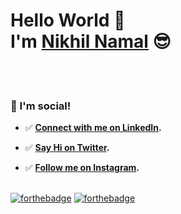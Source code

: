 # Hello World :wave: <br> I'm [Nikhil Namal](https://nikhilnamal.netlify.com) :sunglasses:
<br><br>

### :wave: I'm social! <br>

- :white_check_mark: **[Connect with me on LinkedIn](https://www.linkedin.com/in/nikhil-namal17).** <br>

- :white_check_mark: **[Say Hi on Twitter](https://twitter.com/Nikhil17_namal).** <br>

- :white_check_mark: **[Follow me on Instagram](https://www.instagram.com/nikhil_namal17/).** <br><br>




[![forthebadge](https://forthebadge.com/images/badges/built-with-love.svg)](https://forthebadge.com)
[![forthebadge](https://forthebadge.com/images/badges/made-with-javascript.svg)](https://forthebadge.com)
